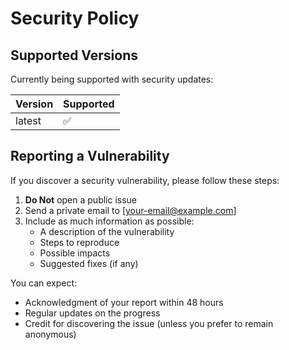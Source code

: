 # Security Policy

## Supported Versions

Currently being supported with security updates:

| Version | Supported          |
| ------- | ------------------ |
| latest  | :white_check_mark: |

## Reporting a Vulnerability

If you discover a security vulnerability, please follow these steps:

1. **Do Not** open a public issue
2. Send a private email to [your-email@example.com]
3. Include as much information as possible:
   - A description of the vulnerability
   - Steps to reproduce
   - Possible impacts
   - Suggested fixes (if any)

You can expect:
- Acknowledgment of your report within 48 hours
- Regular updates on the progress
- Credit for discovering the issue (unless you prefer to remain anonymous) 